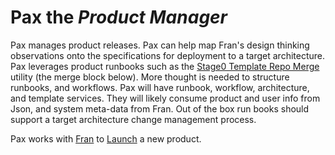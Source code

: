 # **Pax** the *Product Manager*

Pax manages product releases. Pax can help map Fran's design thinking observations onto the specifications for deployment to a target architecture. Pax leverages product runbooks such as the [Stage0 Template Repo Merge](https://github.com/agile-learning-institute/stage0_runbook_merge) utility (the merge block below). More thought is needed to structure runbooks, and workflows. Pax will have runbook, workflow, architecture, and template services. They will likely consume product and user info from Json, and system meta-data from Fran. Out of the box run books should support a target architecture change management process. 

Pax works with [Fran](./FRAN.md) to [Launch](./LAUNCH.md) a new product. 
